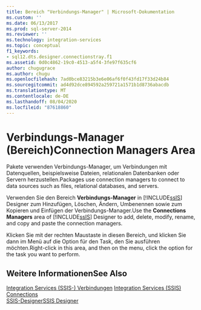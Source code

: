 ```yaml
---
title: Bereich "Verbindungs-Manager" | Microsoft-Dokumentation
ms.custom: ''
ms.date: 06/13/2017
ms.prod: sql-server-2014
ms.reviewer: ''
ms.technology: integration-services
ms.topic: conceptual
f1_keywords:
- sql12.dts.designer.connectionstray.f1
ms.assetid: 0d0c4862-19c0-4513-a5f4-3fe97f635cf6
author: chugugrace
ms.author: chugu
ms.openlocfilehash: 7ad0bce83215b3e6e06af6f0f43fd17f33d24b84
ms.sourcegitcommit: ad4d92dce894592a259721a1571b1d8736abacdb
ms.translationtype: MT
ms.contentlocale: de-DE
ms.lasthandoff: 08/04/2020
ms.locfileid: "87618860"
---
```

# <a name="connection-managers-area"></a><span data-ttu-id="d5110-102">Verbindungs-Manager (Bereich)</span><span class="sxs-lookup"><span data-stu-id="d5110-102">Connection Managers Area</span></span>
  <span data-ttu-id="d5110-103">Pakete verwenden Verbindungs-Manager, um Verbindungen mit Datenquellen, beispielsweise Dateien, relationalen Datenbanken oder Servern herzustellen.</span><span class="sxs-lookup"><span data-stu-id="d5110-103">Packages use connection managers to connect to data sources such as files, relational databases, and servers.</span></span>  
  
 <span data-ttu-id="d5110-104">Verwenden Sie den Bereich **Verbindungs-Manager** in [!INCLUDE[ssIS](../includes/ssis-md.md)] Designer zum Hinzufügen, Löschen, Ändern, Umbenennen sowie zum Kopieren und Einfügen der Verbindungs-Manager.</span><span class="sxs-lookup"><span data-stu-id="d5110-104">Use the **Connections Managers** area of [!INCLUDE[ssIS](../includes/ssis-md.md)] Designer to add, delete, modify, rename, and copy and paste the connection managers.</span></span>  
  
 <span data-ttu-id="d5110-105">Klicken Sie mit der rechten Maustaste in diesen Bereich, und klicken Sie dann im Menü auf die Option für den Task, den Sie ausführen möchten.</span><span class="sxs-lookup"><span data-stu-id="d5110-105">Right-click in this area, and then on the menu, click the option for the task you want to perform.</span></span>  
  
## <a name="see-also"></a><span data-ttu-id="d5110-106">Weitere Informationen</span><span class="sxs-lookup"><span data-stu-id="d5110-106">See Also</span></span>  
 <span data-ttu-id="d5110-107">[Integration Services &#40;SSIS-&#41; Verbindungen](connection-manager/integration-services-ssis-connections.md) </span><span class="sxs-lookup"><span data-stu-id="d5110-107">[Integration Services &#40;SSIS&#41; Connections](connection-manager/integration-services-ssis-connections.md) </span></span>  
 [<span data-ttu-id="d5110-108">SSIS-Designer</span><span class="sxs-lookup"><span data-stu-id="d5110-108">SSIS Designer</span></span>](ssis-designer.md)  
  
  
